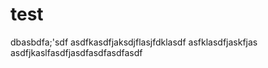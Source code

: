 test
====
dbasbdfa;'sdf
asdfkasdfjaksdjflasjfdklasdf
asfklasdfjaskfjas
asdfjkaslfasdfjasdfasdfasdfasdf
